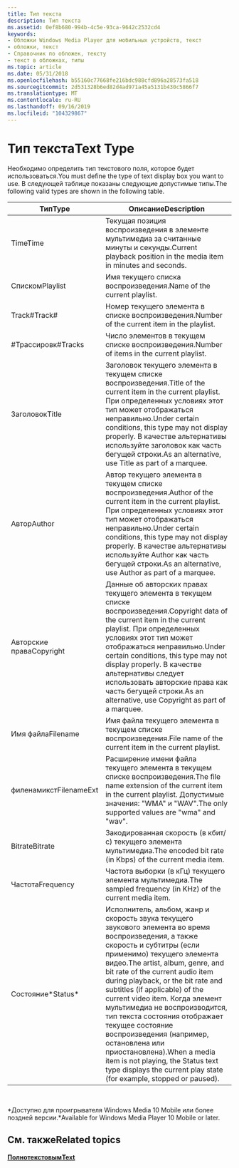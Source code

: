 ```yaml
---
title: Тип текста
description: Тип текста
ms.assetid: 0ef8b680-994b-4c5e-93ca-9642c2532cd4
keywords:
- Обложки Windows Media Player для мобильных устройств, текст
- обложки, текст
- Справочник по обложек, тексту
- текст в обложках, типы
ms.topic: article
ms.date: 05/31/2018
ms.openlocfilehash: b55160c77668fe216bdc988cfd896a28573fa518
ms.sourcegitcommit: 2d531328b6ed82d4ad971a45a5131b430c5866f7
ms.translationtype: MT
ms.contentlocale: ru-RU
ms.lasthandoff: 09/16/2019
ms.locfileid: "104329867"
---
```

# <a name="text-type"></a><span data-ttu-id="0ae8d-107">Тип текста</span><span class="sxs-lookup"><span data-stu-id="0ae8d-107">Text Type</span></span>

<span data-ttu-id="0ae8d-108">Необходимо определить тип текстового поля, которое будет использоваться.</span><span class="sxs-lookup"><span data-stu-id="0ae8d-108">You must define the type of text display box you want to use.</span></span> <span data-ttu-id="0ae8d-109">В следующей таблице показаны следующие допустимые типы.</span><span class="sxs-lookup"><span data-stu-id="0ae8d-109">The following valid types are shown in the following table.</span></span>



| <span data-ttu-id="0ae8d-110">Тип</span><span class="sxs-lookup"><span data-stu-id="0ae8d-110">Type</span></span>        | <span data-ttu-id="0ae8d-111">Описание</span><span class="sxs-lookup"><span data-stu-id="0ae8d-111">Description</span></span>                                                                                                                                                                                                                                                                         |
|-------------|-------------------------------------------------------------------------------------------------------------------------------------------------------------------------------------------------------------------------------------------------------------------------------------|
| <span data-ttu-id="0ae8d-112">Time</span><span class="sxs-lookup"><span data-stu-id="0ae8d-112">Time</span></span>        | <span data-ttu-id="0ae8d-113">Текущая позиция воспроизведения в элементе мультимедиа за считанные минуты и секунды.</span><span class="sxs-lookup"><span data-stu-id="0ae8d-113">Current playback position in the media item in minutes and seconds.</span></span>                                                                                                                                                                                                                 |
| <span data-ttu-id="0ae8d-114">Списком</span><span class="sxs-lookup"><span data-stu-id="0ae8d-114">Playlist</span></span>    | <span data-ttu-id="0ae8d-115">Имя текущего списка воспроизведения.</span><span class="sxs-lookup"><span data-stu-id="0ae8d-115">Name of the current playlist.</span></span>                                                                                                                                                                                                                                                       |
| <span data-ttu-id="0ae8d-116">Track\#</span><span class="sxs-lookup"><span data-stu-id="0ae8d-116">Track\#</span></span>     | <span data-ttu-id="0ae8d-117">Номер текущего элемента в списке воспроизведения.</span><span class="sxs-lookup"><span data-stu-id="0ae8d-117">Number of the current item in the playlist.</span></span>                                                                                                                                                                                                                                         |
| <span data-ttu-id="0ae8d-118">\#Трассировк</span><span class="sxs-lookup"><span data-stu-id="0ae8d-118">\#Tracks</span></span>    | <span data-ttu-id="0ae8d-119">Число элементов в текущем списке воспроизведения.</span><span class="sxs-lookup"><span data-stu-id="0ae8d-119">Number of items in the current playlist.</span></span>                                                                                                                                                                                                                                            |
| <span data-ttu-id="0ae8d-120">Заголовок</span><span class="sxs-lookup"><span data-stu-id="0ae8d-120">Title</span></span>       | <span data-ttu-id="0ae8d-121">Заголовок текущего элемента в текущем списке воспроизведения.</span><span class="sxs-lookup"><span data-stu-id="0ae8d-121">Title of the current item in the current playlist.</span></span> <span data-ttu-id="0ae8d-122">При определенных условиях этот тип может отображаться неправильно.</span><span class="sxs-lookup"><span data-stu-id="0ae8d-122">Under certain conditions, this type may not display properly.</span></span> <span data-ttu-id="0ae8d-123">В качестве альтернативы используйте заголовок как часть бегущей строки.</span><span class="sxs-lookup"><span data-stu-id="0ae8d-123">As an alternative, use Title as part of a marquee.</span></span>                                                                                                                 |
| <span data-ttu-id="0ae8d-124">Автор</span><span class="sxs-lookup"><span data-stu-id="0ae8d-124">Author</span></span>      | <span data-ttu-id="0ae8d-125">Автор текущего элемента в текущем списке воспроизведения.</span><span class="sxs-lookup"><span data-stu-id="0ae8d-125">Author of the current item in the current playlist.</span></span> <span data-ttu-id="0ae8d-126">При определенных условиях этот тип может отображаться неправильно.</span><span class="sxs-lookup"><span data-stu-id="0ae8d-126">Under certain conditions, this type may not display properly.</span></span> <span data-ttu-id="0ae8d-127">В качестве альтернативы используйте Author как часть бегущей строки.</span><span class="sxs-lookup"><span data-stu-id="0ae8d-127">As an alternative, use Author as part of a marquee.</span></span>                                                                                                               |
| <span data-ttu-id="0ae8d-128">Авторские права</span><span class="sxs-lookup"><span data-stu-id="0ae8d-128">Copyright</span></span>   | <span data-ttu-id="0ae8d-129">Данные об авторских правах текущего элемента в текущем списке воспроизведения.</span><span class="sxs-lookup"><span data-stu-id="0ae8d-129">Copyright data of the current item in the current playlist.</span></span> <span data-ttu-id="0ae8d-130">При определенных условиях этот тип может отображаться неправильно.</span><span class="sxs-lookup"><span data-stu-id="0ae8d-130">Under certain conditions, this type may not display properly.</span></span> <span data-ttu-id="0ae8d-131">В качестве альтернативы следует использовать авторские права как часть бегущей строки.</span><span class="sxs-lookup"><span data-stu-id="0ae8d-131">As an alternative, use Copyright as part of a marquee.</span></span>                                                                                                    |
| <span data-ttu-id="0ae8d-132">Имя файла</span><span class="sxs-lookup"><span data-stu-id="0ae8d-132">Filename</span></span>    | <span data-ttu-id="0ae8d-133">Имя файла текущего элемента в текущем списке воспроизведения.</span><span class="sxs-lookup"><span data-stu-id="0ae8d-133">File name of the current item in the current playlist.</span></span>                                                                                                                                                                                                                              |
| <span data-ttu-id="0ae8d-134">филенамикст</span><span class="sxs-lookup"><span data-stu-id="0ae8d-134">FilenameExt</span></span> | <span data-ttu-id="0ae8d-135">Расширение имени файла текущего элемента в текущем списке воспроизведения.</span><span class="sxs-lookup"><span data-stu-id="0ae8d-135">The file name extension of the current item in the current playlist.</span></span> <span data-ttu-id="0ae8d-136">Допустимые значения: "WMA" и "WAV".</span><span class="sxs-lookup"><span data-stu-id="0ae8d-136">The only supported values are "wma" and "wav".</span></span>                                                                                                                                                                 |
| <span data-ttu-id="0ae8d-137">Bitrate</span><span class="sxs-lookup"><span data-stu-id="0ae8d-137">Bitrate</span></span>     | <span data-ttu-id="0ae8d-138">Закодированная скорость (в кбит/с) текущего элемента мультимедиа.</span><span class="sxs-lookup"><span data-stu-id="0ae8d-138">The encoded bit rate (in Kbps) of the current media item.</span></span>                                                                                                                                                                                                                           |
| <span data-ttu-id="0ae8d-139">Частота</span><span class="sxs-lookup"><span data-stu-id="0ae8d-139">Frequency</span></span>   | <span data-ttu-id="0ae8d-140">Частота выборки (в кГц) текущего элемента мультимедиа.</span><span class="sxs-lookup"><span data-stu-id="0ae8d-140">The sampled frequency (in KHz) of the current media item.</span></span>                                                                                                                                                                                                                           |
| <span data-ttu-id="0ae8d-141">Состояние\*</span><span class="sxs-lookup"><span data-stu-id="0ae8d-141">Status\*</span></span>    | <span data-ttu-id="0ae8d-142">Исполнитель, альбом, жанр и скорость звука текущего звукового элемента во время воспроизведения, а также скорость и субтитры (если применимо) текущего элемента видео.</span><span class="sxs-lookup"><span data-stu-id="0ae8d-142">The artist, album, genre, and bit rate of the current audio item during playback, or the bit rate and subtitles (if applicable) of the current video item.</span></span> <span data-ttu-id="0ae8d-143">Когда элемент мультимедиа не воспроизводится, тип текста состояния отображает текущее состояние воспроизведения (например, остановлена или приостановлена).</span><span class="sxs-lookup"><span data-stu-id="0ae8d-143">When a media item is not playing, the Status text type displays the current play state (for example, stopped or paused).</span></span> |



 

<span data-ttu-id="0ae8d-144">\*Доступно для проигрывателя Windows Media 10 Mobile или более поздней версии.</span><span class="sxs-lookup"><span data-stu-id="0ae8d-144">\*Available for Windows Media Player 10 Mobile or later.</span></span>

## <a name="related-topics"></a><span data-ttu-id="0ae8d-145">См. также</span><span class="sxs-lookup"><span data-stu-id="0ae8d-145">Related topics</span></span>

<dl> <dt>

[<span data-ttu-id="0ae8d-146">**Полнотекстовым**</span><span class="sxs-lookup"><span data-stu-id="0ae8d-146">**Text**</span></span>](text.md)
</dt> </dl>

 

 




